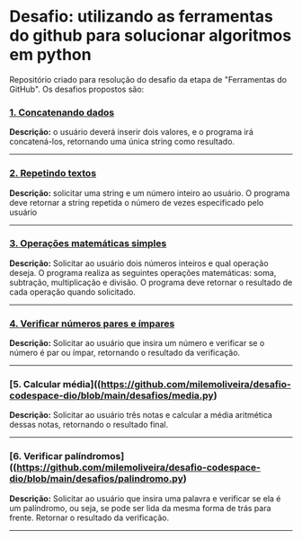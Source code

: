 # Desafio: utilizando as ferramentas do github para solucionar algoritmos em python
Repositório criado para resolução do desafio da etapa de "Ferramentas do GitHub". Os desafios propostos são:

### **[1. Concatenando dados](https://github.com/milemoliveira/desafio-codespace-dio/blob/main/desafios/concat.py)**  
**Descrição:** o usuário deverá inserir dois valores, e o programa irá concatená-los, retornando uma única string como resultado. 

----

### **[2. Repetindo textos](https://github.com/milemoliveira/desafio-codespace-dio/blob/main/desafios/repeticao.py)**
**Descrição:** solicitar uma string e um número inteiro ao usuário. O programa deve retornar a string repetida o número de vezes especificado pelo usuário

----

### **[3. Operações matemáticas simples](https://github.com/milemoliveira/desafio-codespace-dio/blob/main/desafios/opMat.py)**
**Descrição:** Solicitar ao usuário dois números inteiros e qual operação deseja. O programa realiza as seguintes operações matemáticas: soma, subtração, multiplicação e divisão. O programa deve retornar o resultado de cada operação quando solicitado. 

----

### **[4. Verificar números pares e ímpares](https://github.com/milemoliveira/desafio-codespace-dio/blob/main/desafios/parImpar.py)**
**Descrição:** Solicitar ao usuário que insira um número e verificar se o número é par ou ímpar, retornando o resultado da verificação.

----

### **[5. Calcular média]((https://github.com/milemoliveira/desafio-codespace-dio/blob/main/desafios/media.py)**  
**Descrição:** Solicitar ao usuário três notas e calcular a média aritmética dessas notas, retornando o resultado final.

----

### **[6. Verificar palíndromos]((https://github.com/milemoliveira/desafio-codespace-dio/blob/main/desafios/palindromo.py)**
**Descrição:** Solicitar ao usuário que insira uma palavra e verificar se ela é um palíndromo, ou seja, se pode ser lida da mesma forma de trás para frente. Retornar o resultado da verificação.

----
